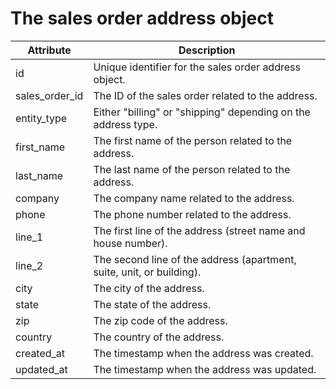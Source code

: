 # The sales order address object

| Attribute      | Description                                                           |
| -------------- | --------------------------------------------------------------------- |
| id             | Unique identifier for the sales order address object.                 |
| sales_order_id | The ID of the sales order related to the address.                     |
| entity_type    | Either "billing" or "shipping" depending on the address type.         |
| first_name     | The first name of the person related to the address.                  |
| last_name      | The last name of the person related to the address.                   |
| company        | The company name related to the address.                              |
| phone          | The phone number related to the address.                              |
| line_1         | The first line of the address (street name and house number).         |
| line_2         | The second line of the address (apartment, suite, unit, or building). |
| city           | The city of the address.                                              |
| state          | The state of the address.                                             |
| zip            | The zip code of the address.                                          |
| country        | The country of the address.                                           |
| created_at     | The timestamp when the address was created.                           |
| updated_at     | The timestamp when the address was updated.                           |
